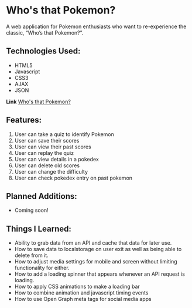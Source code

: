 # Who's that Pokemon?

A web application for Pokemon enthusiasts who want to re-experience the classic, “Who’s that Pokemon?”.

## Technologies Used: 

* HTML5
* Javascript
* CSS3
* AJAX
* JSON

**Link**
[Who's that Pokemon?](https://petervila.github.io/whos-that-pokemon/)

## Features: 
1. User can take a quiz to identify Pokemon
2. User can save their scores
3. User can view their past scores
4. User can replay the quiz
5. User can view details in a pokedex
6. User can delete old scores
7. User can change the difficulty
8. User can check pokedex entry on past pokemon

## Planned Additions: 
* Coming soon!

## Things I Learned: 
* Ability to grab data from an API and cache that data for later use.
* How to save data to localstorage on user exit as well as being able to delete from it.
* How to adjust media settings for mobile and screen without limiting functionality for either.
* How to add a loading spinner that appears whenever an API request is loading.
* How to apply CSS animations to make a loading bar
* How to combine animation and javascript timing events
* How to use Open Graph meta tags for social media apps
